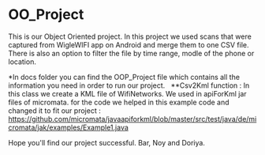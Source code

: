 # OO_Project
This is our Object Oriented project.
In this project we used scans that were captured from WigleWIFI app on Android and merge them to one CSV file.
There is also an option to filter the file by time range, modle of the phone or location.

*In docs folder you can find the OOP_Project file which contains all the information you need in order to run our project.
  
**Csv2Kml function : 
In this class we create a KML file of WifiNetworks. We used in apiForKml jar files of micromata.
for the code we helped in this example code and changed it to fit our project : https://github.com/micromata/javaapiforkml/blob/master/src/test/java/de/micromata/jak/examples/Example1.java

Hope you'll find our project successful.
Bar, Noy and Doriya.
